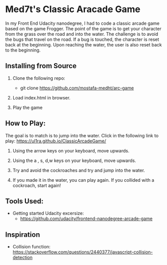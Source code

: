# Med7t's Classic Aracade Game

In my Front End Udacity nanodegree, I had to code a classic arcade game based on the game Frogger. The point of the game is to get your character from the grass over the road and into the water. The challenge is to avoid the bugs that travel on the road. If a bug is touched, the character is reset back at the beginning. Upon reaching the water, the user is also reset back to the beginning.


## Installing from Source

1. Clone the following repo: 
   * git clone https://github.com/mostafa-medht/arc-game

2. Load index.html in browser.

3. Play the game


## How to Play:
The goal is to match is to jump into the water. 
Click in the following link to play: https://ul1ra.github.io/ClassicArcadeGame/

1. Using the arrow keys on your keyboard, move upwards.

2. Using the a , s, d,w keys on your keyboard, move upwards.

3. Try and avoid the cockroaches and try and jump into the water.

4. If you made it in the water, you can play again. If you collided with a cockroach, start again! 


## Tools Used: 

* Getting started Udacity excersize: 
  * https://github.com/udacity/frontend-nanodegree-arcade-game
  

## Inspiration
* Collision function: https://stackoverflow.com/questions/2440377/javascript-collision-detection